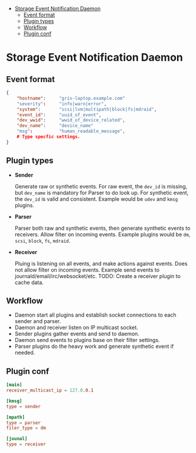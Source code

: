 <!-- vim-markdown-toc GFM -->

* [Storage Event Notification Daemon](#storage-event-notification-daemon)
    * [Event format](#event-format)
    * [Plugin types](#plugin-types)
    * [Workflow](#workflow)
    * [Plugin conf](#plugin-conf)

<!-- vim-markdown-toc -->

# Storage Event Notification Daemon

## Event format
```json
{
    "hostname":     "gris-laptop.example.com"
    "severity":     "info|warn|error",
    "system":       "scsi|lvm|multipath|block|fs|mdraid",
    "event_id":     "uuid_of_event",
    "dev_wwid":     "wwid_of_device_related",
    "dev_name":     "device_name"
    "msg":          "human_readable_message",
    # Type specfic settings.
}
```

## Plugin types
* **Sender**

  Generate raw or synthetic events.
  For raw event, the `dev_id` is missing, but `dev_name` is mandatory for
  Parser to do look up.
  For synthetic event, the `dev_id` is valid and consistent.
  Example would be `udev` and `kmsg` plugins.

* **Parser**

  Parser both raw and synthetic events, then generate synthetic events to
  receivers. Allow filter on incoming events.
  Example plugins would be `dm`, `scsi`, `block`, `fs`, `mdraid`.

* **Receiver**

  Pluing is listening on all events, and make actions against events. Does
  not allow filter on incoming events.
  Example send events to journald/email/irc/websocket/etc.
  TODO: Create a receiver plugin to cache data.

## Workflow

* Daemon start all plugins and establish socket connections to each sender
  and parser.
* Daemon and receiver listen on IP multicast socket.
* Sender plugins gather events and send to daemon.
* Daemon send events to plugins base on their filter settings.
* Parser plugins do the heavy work and generate synthetic event if needed.

## Plugin conf

```toml
[main]
receiver_multicast_ip = 127.0.0.1

[kmsg]
type = sender

[mpath]
type = parser
filer_type = dm

[jounal]
type = receiver
```
